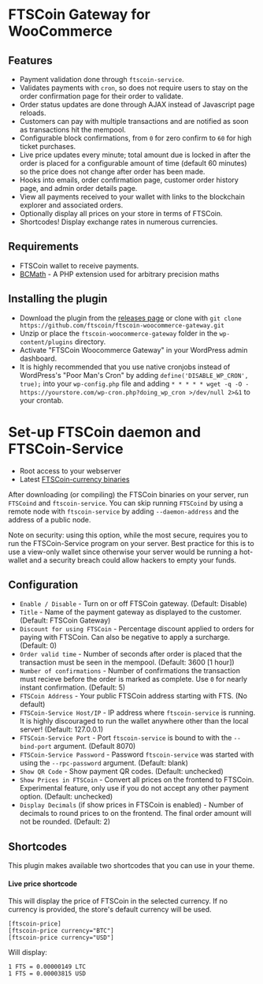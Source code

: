 # FTSCoin Gateway for WooCommerce

## Features

* Payment validation done through `ftscoin-service`.
* Validates payments with `cron`, so does not require users to stay on the order confirmation page for their order to validate.
* Order status updates are done through AJAX instead of Javascript page reloads.
* Customers can pay with multiple transactions and are notified as soon as transactions hit the mempool.
* Configurable block confirmations, from `0` for zero confirm to `60` for high ticket purchases.
* Live price updates every minute; total amount due is locked in after the order is placed for a configurable amount of time (default 60 minutes) so the price does not change after order has been made.
* Hooks into emails, order confirmation page, customer order history page, and admin order details page.
* View all payments received to your wallet with links to the blockchain explorer and associated orders.
* Optionally display all prices on your store in terms of FTSCoin.
* Shortcodes! Display exchange rates in numerous currencies.

## Requirements

* FTSCoin wallet to receive payments.
* [BCMath](http://php.net/manual/en/book.bc.php) - A PHP extension used for arbitrary precision maths

## Installing the plugin

* Download the plugin from the [releases page](https://github.com/ftscoin/ftscoin-woocommerce-gateway/releases) or clone with `git clone https://github.com/ftscoin/ftscoin-woocommerce-gateway.git`
* Unzip or place the `ftscoin-woocommerce-gateway` folder in the `wp-content/plugins` directory.
* Activate "FTSCoin Woocommerce Gateway" in your WordPress admin dashboard.
* It is highly recommended that you use native cronjobs instead of WordPress's "Poor Man's Cron" by adding `define('DISABLE_WP_CRON', true);` into your `wp-config.php` file and adding `* * * * * wget -q -O - https://yourstore.com/wp-cron.php?doing_wp_cron >/dev/null 2>&1` to your crontab.

# Set-up FTSCoin daemon and FTSCoin-Service

* Root access to your webserver
* Latest [FTSCoin-currency binaries](https://github.com/ftscoin/ftscoin/releases)

After downloading (or compiling) the FTSCoin binaries on your server, run `FTSCoind` and `ftscoin-service`. You can skip running `FTSCoind` by using a remote node with `ftscoin-service` by adding `--daemon-address` and the address of a public node.

Note on security: using this option, while the most secure, requires you to run the FTSCoin-Service program on your server. Best practice for this is to use a view-only wallet since otherwise your server would be running a hot-wallet and a security breach could allow hackers to empty your funds.

## Configuration

* `Enable / Disable` - Turn on or off FTSCoin gateway. (Default: Disable)
* `Title` - Name of the payment gateway as displayed to the customer. (Default: FTSCoin Gateway)
* `Discount for using FTSCoin` - Percentage discount applied to orders for paying with FTSCoin. Can also be negative to apply a surcharge. (Default: 0)
* `Order valid time` - Number of seconds after order is placed that the transaction must be seen in the mempool. (Default: 3600 [1 hour])
* `Number of confirmations` - Number of confirmations the transaction must recieve before the order is marked as complete. Use `0` for nearly instant confirmation. (Default: 5)
* `FTSCoin Address` - Your public FTSCoin address starting with FTS. (No default)
* `FTSCoin-Service Host/IP` - IP address where `ftscoin-service` is running. It is highly discouraged to run the wallet anywhere other than the local server! (Default: 127.0.0.1)
* `FTSCoin-Service Port` - Port `ftscoin-service` is bound to with the `--bind-port` argument. (Default 8070)
* `FTSCoin-Service Password` - Password `ftscoin-service` was started with using the `--rpc-password` argument. (Default: blank)
* `Show QR Code` - Show payment QR codes. (Default: unchecked)
* `Show Prices in FTSCoin` - Convert all prices on the frontend to FTSCoin. Experimental feature, only use if you do not accept any other payment option. (Default: unchecked)
* `Display Decimals` (if show prices in FTSCoin is enabled) - Number of decimals to round prices to on the frontend. The final order amount will not be rounded. (Default: 2)

## Shortcodes

This plugin makes available two shortcodes that you can use in your theme.

#### Live price shortcode

This will display the price of FTSCoin in the selected currency. If no currency is provided, the store's default currency will be used.

```
[ftscoin-price]
[ftscoin-price currency="BTC"]
[ftscoin-price currency="USD"]
```
Will display:
```
1 FTS = 0.00000149 LTC
1 FTS = 0.00003815 USD
```
